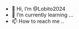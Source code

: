 - 👋 Hi, I’m @Lobito2024
- 🌱 I’m currently learning ...
- 📫 How to reach me ..
<!---
Lobito2024/Lobito2024 is a ✨ special ✨ repository because its `README.md` (this file) appears on your GitHub profile.
You can click the Preview link to take a look at your changes.
--->
